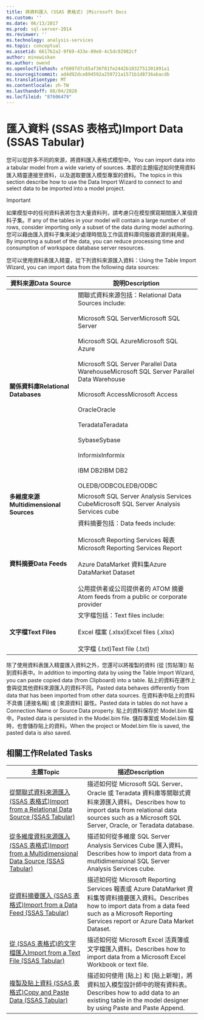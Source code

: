 ```yaml
---
title: 將資料匯入 (SSAS 表格式) |Microsoft Docs
ms.custom: ''
ms.date: 06/13/2017
ms.prod: sql-server-2014
ms.reviewer: ''
ms.technology: analysis-services
ms.topic: conceptual
ms.assetid: 6617b2a2-9f69-433e-89e0-4c5dc92982cf
author: minewiskan
ms.author: owend
ms.openlocfilehash: ef6097d7c85af36f01fe2442b1032751301891a1
ms.sourcegitcommit: ad4d92dce894592a259721a1571b1d8736abacdb
ms.translationtype: MT
ms.contentlocale: zh-TW
ms.lasthandoff: 08/04/2020
ms.locfileid: "87606479"
---
```

# <a name="import-data-ssas-tabular"></a><span data-ttu-id="bf7f5-102">匯入資料 (SSAS 表格式)</span><span class="sxs-lookup"><span data-stu-id="bf7f5-102">Import Data (SSAS Tabular)</span></span>
  <span data-ttu-id="bf7f5-103">您可以從許多不同的來源，將資料匯入表格式模型中。</span><span class="sxs-lookup"><span data-stu-id="bf7f5-103">You can import data into a tabular model from a wide variety of sources.</span></span> <span data-ttu-id="bf7f5-104">本節的主題描述如何使用資料匯入精靈連接至資料，以及選取要匯入模型專案的資料。</span><span class="sxs-lookup"><span data-stu-id="bf7f5-104">The topics in this section describe how to use the Data Import Wizard to connect to and select data to be imported into a model project.</span></span>  
  
> [!IMPORTANT]  
>  <span data-ttu-id="bf7f5-105">如果模型中的任何資料表將包含大量資料列，請考慮只在模型撰寫期間匯入某個資料子集。</span><span class="sxs-lookup"><span data-stu-id="bf7f5-105">If any of the tables in your model will contain a large number of rows, consider importing only a subset of the data during model authoring.</span></span> <span data-ttu-id="bf7f5-106">您可以藉由匯入資料子集來減少處理時間及工作區資料庫伺服器資源的耗用量。</span><span class="sxs-lookup"><span data-stu-id="bf7f5-106">By importing a subset of the data, you can reduce processing time and consumption of workspace database server resources.</span></span>  
  
 <span data-ttu-id="bf7f5-107">您可以使用資料表匯入精靈，從下列資料來源匯入資料：</span><span class="sxs-lookup"><span data-stu-id="bf7f5-107">Using the Table Import Wizard, you can import data from the following data sources:</span></span>  
  
|<span data-ttu-id="bf7f5-108">**資料來源**</span><span class="sxs-lookup"><span data-stu-id="bf7f5-108">**Data Source**</span></span>|<span data-ttu-id="bf7f5-109">**說明**</span><span class="sxs-lookup"><span data-stu-id="bf7f5-109">**Description**</span></span>|  
|---------------------|---------------------|  
|<span data-ttu-id="bf7f5-110">**關係資料庫**</span><span class="sxs-lookup"><span data-stu-id="bf7f5-110">**Relational Databases**</span></span>|<span data-ttu-id="bf7f5-111">關聯式資料來源包括：</span><span class="sxs-lookup"><span data-stu-id="bf7f5-111">Relational Data Sources include:</span></span><br /><br /> <span data-ttu-id="bf7f5-112">Microsoft SQL Server</span><span class="sxs-lookup"><span data-stu-id="bf7f5-112">Microsoft SQL Server</span></span><br /><br /> <span data-ttu-id="bf7f5-113">Microsoft SQL Azure</span><span class="sxs-lookup"><span data-stu-id="bf7f5-113">Microsoft SQL Azure</span></span><br /><br /> <span data-ttu-id="bf7f5-114">Microsoft SQL Server Parallel Data Warehouse</span><span class="sxs-lookup"><span data-stu-id="bf7f5-114">Microsoft SQL Server Parallel Data Warehouse</span></span><br /><br /> <span data-ttu-id="bf7f5-115">Microsoft Access</span><span class="sxs-lookup"><span data-stu-id="bf7f5-115">Microsoft Access</span></span><br /><br /> <span data-ttu-id="bf7f5-116">Oracle</span><span class="sxs-lookup"><span data-stu-id="bf7f5-116">Oracle</span></span><br /><br /> <span data-ttu-id="bf7f5-117">Teradata</span><span class="sxs-lookup"><span data-stu-id="bf7f5-117">Teradata</span></span><br /><br /> <span data-ttu-id="bf7f5-118">Sybase</span><span class="sxs-lookup"><span data-stu-id="bf7f5-118">Sybase</span></span><br /><br /> <span data-ttu-id="bf7f5-119">Informix</span><span class="sxs-lookup"><span data-stu-id="bf7f5-119">Informix</span></span><br /><br /> <span data-ttu-id="bf7f5-120">IBM DB2</span><span class="sxs-lookup"><span data-stu-id="bf7f5-120">IBM DB2</span></span><br /><br /> <span data-ttu-id="bf7f5-121">OLEDB/ODBC</span><span class="sxs-lookup"><span data-stu-id="bf7f5-121">OLEDB/ODBC</span></span>|  
|<span data-ttu-id="bf7f5-122">**多維度來源**</span><span class="sxs-lookup"><span data-stu-id="bf7f5-122">**Multidimensional Sources**</span></span>|<span data-ttu-id="bf7f5-123">Microsoft SQL Server Analysis Services Cube</span><span class="sxs-lookup"><span data-stu-id="bf7f5-123">Microsoft SQL Server Analysis Services cube</span></span>|  
|<span data-ttu-id="bf7f5-124">**資料摘要**</span><span class="sxs-lookup"><span data-stu-id="bf7f5-124">**Data Feeds**</span></span>|<span data-ttu-id="bf7f5-125">資料摘要包括：</span><span class="sxs-lookup"><span data-stu-id="bf7f5-125">Data feeds include:</span></span><br /><br /> <span data-ttu-id="bf7f5-126">Microsoft Reporting Services 報表</span><span class="sxs-lookup"><span data-stu-id="bf7f5-126">Microsoft Reporting Services Report</span></span><br /><br /> <span data-ttu-id="bf7f5-127">Azure DataMarket 資料集</span><span class="sxs-lookup"><span data-stu-id="bf7f5-127">Azure DataMarket Dataset</span></span><br /><br /> <span data-ttu-id="bf7f5-128">公用提供者或公司提供者的 ATOM 摘要</span><span class="sxs-lookup"><span data-stu-id="bf7f5-128">Atom feeds from a public or corporate provider</span></span>|  
|<span data-ttu-id="bf7f5-129">**文字檔**</span><span class="sxs-lookup"><span data-stu-id="bf7f5-129">**Text Files**</span></span>|<span data-ttu-id="bf7f5-130">文字檔包括：</span><span class="sxs-lookup"><span data-stu-id="bf7f5-130">Text files include:</span></span><br /><br /> <span data-ttu-id="bf7f5-131">Excel 檔案 (.xlsx)</span><span class="sxs-lookup"><span data-stu-id="bf7f5-131">Excel files (.xlsx)</span></span><br /><br /> <span data-ttu-id="bf7f5-132">文字檔 (.txt)</span><span class="sxs-lookup"><span data-stu-id="bf7f5-132">Text file (.txt)</span></span>|  
  
 <span data-ttu-id="bf7f5-133">除了使用資料表匯入精靈匯入資料之外，您還可以將複製的資料 (從 [剪貼簿]) 貼到資料表中。</span><span class="sxs-lookup"><span data-stu-id="bf7f5-133">In addition to importing data by using the Table Import Wizard, you can paste copied data (from Clipboard) into a table.</span></span> <span data-ttu-id="bf7f5-134">貼上的資料在運作上會與從其他資料來源匯入的資料不同。</span><span class="sxs-lookup"><span data-stu-id="bf7f5-134">Pasted data behaves differently from data that has been imported from other data sources.</span></span> <span data-ttu-id="bf7f5-135">在資料表中貼上的資料不具備 [連接名稱] 或 [來源資料] 屬性。</span><span class="sxs-lookup"><span data-stu-id="bf7f5-135">Pasted data in tables do not have a Connection Name or Source Data property.</span></span> <span data-ttu-id="bf7f5-136">貼上的資料保存於 Model.bim 檔中。</span><span class="sxs-lookup"><span data-stu-id="bf7f5-136">Pasted data is persisted in the Model.bim file.</span></span> <span data-ttu-id="bf7f5-137">儲存專案或 Model.bim 檔時，也會儲存貼上的資料。</span><span class="sxs-lookup"><span data-stu-id="bf7f5-137">When the project or Model.bim file is saved, the pasted data is also saved.</span></span>  
  
## <a name="related-tasks"></a><span data-ttu-id="bf7f5-138">相關工作</span><span class="sxs-lookup"><span data-stu-id="bf7f5-138">Related Tasks</span></span>  
  
|<span data-ttu-id="bf7f5-139">主題</span><span class="sxs-lookup"><span data-stu-id="bf7f5-139">Topic</span></span>|<span data-ttu-id="bf7f5-140">描述</span><span class="sxs-lookup"><span data-stu-id="bf7f5-140">Description</span></span>|  
|-----------|-----------------|  
|[<span data-ttu-id="bf7f5-141">從關聯式資料來源匯入 &#40;SSAS 表格式&#41;</span><span class="sxs-lookup"><span data-stu-id="bf7f5-141">Import from a Relational Data Source &#40;SSAS Tabular&#41;</span></span>](import-from-a-relational-data-source-ssas-tabular.md)|<span data-ttu-id="bf7f5-142">描述如何從 Microsoft SQL Server、Oracle 或 Teradata 資料庫等關聯式資料來源匯入資料。</span><span class="sxs-lookup"><span data-stu-id="bf7f5-142">Describes how to import data from relational data sources such as a Microsoft SQL Server, Oracle, or Teradata database.</span></span>|  
|[<span data-ttu-id="bf7f5-143">從多維度資料來源匯入 &#40;SSAS 表格式&#41;</span><span class="sxs-lookup"><span data-stu-id="bf7f5-143">Import from a Multidimensional Data Source &#40;SSAS Tabular&#41;</span></span>](import-from-a-multidimensional-data-source-ssas-tabular.md)|<span data-ttu-id="bf7f5-144">描述如何從多維度 SQL Server Analysis Services Cube 匯入資料。</span><span class="sxs-lookup"><span data-stu-id="bf7f5-144">Describes how to import data from a multidimensional SQL Server Analysis Services cube.</span></span>|  
|[<span data-ttu-id="bf7f5-145">從資料摘要匯入 &#40;SSAS 表格式&#41;</span><span class="sxs-lookup"><span data-stu-id="bf7f5-145">Import from a Data Feed &#40;SSAS Tabular&#41;</span></span>](import-from-a-data-feed-ssas-tabular.md)|<span data-ttu-id="bf7f5-146">描述如何從 Microsoft Reporting Services 報表或 Azure DataMarket 資料集等資料摘要匯入資料。</span><span class="sxs-lookup"><span data-stu-id="bf7f5-146">Describes how to import data from a data feed such as a Microsoft Reporting Services report or Azure Data Market Dataset.</span></span>|  
|[<span data-ttu-id="bf7f5-147">從 &#40;SSAS 表格式&#41;的文字檔匯入</span><span class="sxs-lookup"><span data-stu-id="bf7f5-147">Import from a Text File &#40;SSAS Tabular&#41;</span></span>](import-from-a-text-file-ssas-tabular.md)|<span data-ttu-id="bf7f5-148">描述如何從 Microsoft Excel 活頁簿或文字檔匯入資料。</span><span class="sxs-lookup"><span data-stu-id="bf7f5-148">Describes how to import data from a Microsoft Excel Workbook or text file.</span></span>|  
|[<span data-ttu-id="bf7f5-149">複製及貼上資料 &#40;SSAS 表格式&#41;</span><span class="sxs-lookup"><span data-stu-id="bf7f5-149">Copy and Paste Data &#40;SSAS Tabular&#41;</span></span>](copy-and-paste-data-ssas-tabular.md)|<span data-ttu-id="bf7f5-150">描述如何使用 [貼上] 和 [貼上新增]，將資料加入模型設計師中的現有資料表。</span><span class="sxs-lookup"><span data-stu-id="bf7f5-150">Describes how to add data to an existing table in the model designer by using Paste and Paste Append.</span></span>|  
  
  
